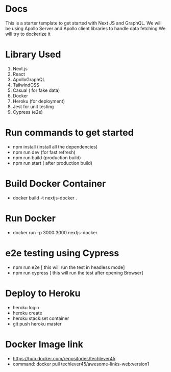 # Docs

This is a starter template to get started with Next JS and GraphQL.
We will be using Apollo Server and Apollo client libraries to handle data fetching
We will try to dockerize it

# Library Used

1. Next.js
2. React
3. ApolloGraphQL
4. TailwindCSS
5. Casual ( for fake data)
6. Docker
7. Heroku (for deployment)
8. Jest for unit testing
9. Cypress (e2e)

# Run commands to get started

- npm install (install all the dependencies)
- npm run dev (for fast refresh)
- npm run build (production build)
- npm run start ( after production build)

# Build Docker Container

- docker build -t nextjs-docker .

# Run Docker

- docker run -p 3000:3000 nextjs-docker

# e2e testing using Cypress

- npm run e2e      [ this will run the test in headless mode]
- npm run cypress  [ this will run the test after opening Browser]


# Deploy to Heroku

- heroku login
- heroku create
- heroku stack:set container
- git push heroku master

# Docker Image link
- https://hub.docker.com/repositories/techlever45
- command: docker pull techlever45/awesome-links-web:version1

